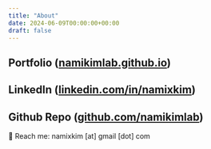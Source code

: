 ```yaml
---
title: "About"
date: 2024-06-09T00:00:00+00:00
draft: false
---
```


## Portfolio ([namikimlab.github.io](https://namikimlab.github.io/))

## LinkedIn ([linkedin.com/in/namixkim](https://www.linkedin.com/in/namixkim/))

## Github Repo ([github.com/namikimlab](https://github.com/namikimlab/))

💌 Reach me: namixkim [at] gmail [dot] com

